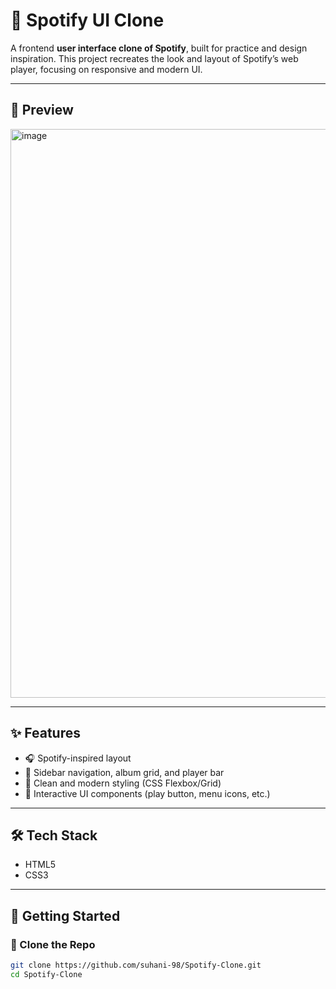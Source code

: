 # 🎵 Spotify UI Clone

A frontend **user interface clone of Spotify**, built for practice and design inspiration. This project recreates the look and layout of Spotify’s web player, focusing on responsive and modern UI.

---

## 📸 Preview

<img width="1918" height="910" alt="image" src="https://github.com/user-attachments/assets/4d1cf621-b732-4395-bb62-f81815e4534f" />

---

## ✨ Features

- 🎧 Spotify-inspired layout
- 🧭 Sidebar navigation, album grid, and player bar
- 🎨 Clean and modern styling (CSS Flexbox/Grid)
- 🔘 Interactive UI components (play button, menu icons, etc.)

---

## 🛠 Tech Stack

- HTML5  
- CSS3  

---

## 🚀 Getting Started

### 🔹 Clone the Repo

```bash
git clone https://github.com/suhani-98/Spotify-Clone.git
cd Spotify-Clone
